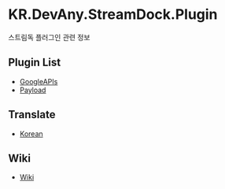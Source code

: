 # KR.DevAny.StreamDock.Plugin
스트림독 플러그인 관련 정보

## Plugin List
- [GoogleAPIs](https://github.com/DevAnyKR/StreamDock.Plugin.GoogleAPI)
- [Payload](https://github.com/DevAnyKR/StreamDock.Plugins.Payload)

## Translate
- [Korean](https://github.com/DevAnyKR/StreamDock.Plugins-Korean)

## Wiki
- [Wiki](https://github.com/DevAnyKR/StreamDock.Plugin/wiki)
